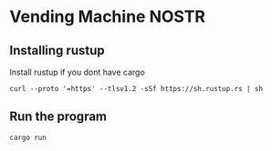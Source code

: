 # Vending Machine NOSTR

## Installing rustup 
Install rustup if you dont have cargo 

```
curl --proto '=https' --tlsv1.2 -sSf https://sh.rustup.rs | sh
```

## Run the program
```
cargo run 
```
